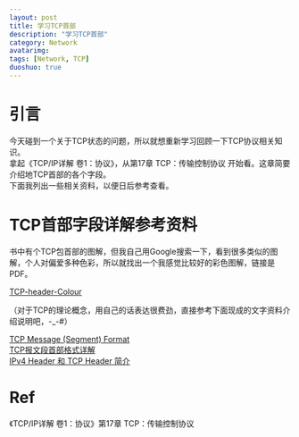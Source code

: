 ```yaml
---
layout: post
title: 学习TCP首部
description: "学习TCP首部"
category: Network
avatarimg:
tags: [Network, TCP]
duoshuo: true
---
```


# 引言
今天碰到一个关于TCP状态的问题，所以就想重新学习回顾一下TCP协议相关知识。  
拿起《TCP/IP详解 卷1：协议》，从第17章 TCP：传输控制协议 开始看。这章简要介绍地TCP首部的各个字段。  
下面我列出一些相关资料，以便日后参考查看。  

# TCP首部字段详解参考资料
书中有个TCP包首部的图解，但我自己用Google搜索一下，看到很多类似的图解，个人对偏爱多种色彩，所以就找出一个我感觉比较好的彩色图解，链接是PDF。  

[TCP-header-Colour](https://www.securitywizardry.com/packets/pdf/TCP-header-Colour.pdf)  

（对于TCP的理论概念，用自己的话表达很费劲，直接参考下面现成的文字资料介绍说明吧，-_-#）  

[TCP Message (Segment) Format](http://www.tcpipguide.com/free/t_TCPMessageSegmentFormat-3.htm)  
[TCP报文段首部格式详解](http://blog.csdn.net/wilsonpeng3/article/details/12869233)  
[IPv4 Header 和 TCP Header 简介](http://yumaojun03.gotoip55.com/?p=1064)

# Ref
《TCP/IP详解 卷1：协议》第17章 TCP：传输控制协议
